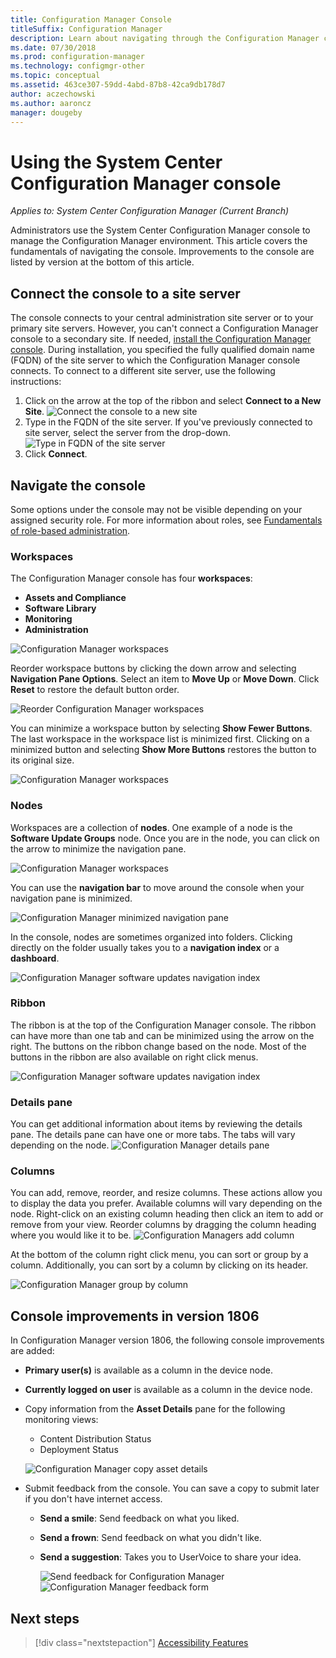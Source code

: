 ```yaml
---
title: Configuration Manager Console
titleSuffix: Configuration Manager
description: Learn about navigating through the Configuration Manager console.
ms.date: 07/30/2018
ms.prod: configuration-manager
ms.technology: configmgr-other
ms.topic: conceptual
ms.assetid: 463ce307-59dd-4abd-87b8-42ca9db178d7
author: aczechowski
ms.author: aaroncz
manager: dougeby
---
```


# Using the System Center Configuration Manager console

*Applies to: System Center Configuration Manager (Current Branch)*

Administrators use the System Center Configuration Manager console to manage the Configuration Manager environment. This article covers the fundamentals of navigating the console. Improvements to the console are listed by version at the bottom of this article. 

## Connect the console to a site server
The console connects to your central administration site server or to your primary site servers. However, you can't connect a Configuration Manager console to a secondary site. If needed, [install the Configuration Manager console](../deploy/install/install-consoles.md). During installation, you specified the fully qualified domain name (FQDN) of the site server to which the Configuration Manager console connects. To connect to a different site server, use the following instructions: 

1. Click on the arrow at the top of the ribbon and select **Connect to a New Site**.
    ![Connect the console to a new site](media/connect-to-a-new-site.png)
2. Type in the FQDN of the site server. If you've previously connected to site server, select the server from the drop-down.  
    ![Type in FQDN of the site server](media/site-server-fqdn.png)
3. Click **Connect**. 

## Navigate the console
Some options under the console may not be visible depending on your assigned security role. For more information about roles, see [Fundamentals of role-based administration](../../understand/fundamentals-of-role-based-administration.md). 

### Workspaces
The Configuration Manager console has four **workspaces**: 
   - **Assets and Compliance**
   - **Software Library**
   - **Monitoring**
   - **Administration**

 ![Configuration Manager workspaces](media/configuration-manager-workspaces.png)

Reorder workspace buttons by clicking the down arrow and selecting **Navigation Pane Options**. Select an item to **Move Up** or **Move Down**. Click **Reset** to restore the default button order. 

 ![Reorder Configuration Manager workspaces](media/navigation-pane-options.png)

You can minimize a workspace button by selecting **Show Fewer Buttons**. The last workspace in the workspace list is minimized first. Clicking on a minimized button and selecting **Show More Buttons** restores the button to its original size.  

![Configuration Manager workspaces](media/workspace-buttons.png)


### Nodes
Workspaces are a collection of **nodes**. One example of a node is the **Software Update Groups** node. Once you are in the node, you can click on the arrow to minimize the navigation pane. 

![Configuration Manager workspaces](media/software-update-groups-node.png)

You can use the **navigation bar** to move around the console when your navigation pane is minimized. 

![Configuration Manager minimized navigation pane](media/minimized-navigation-pane.png)

In the console, nodes are sometimes organized into folders. Clicking directly on the folder usually takes you to a **navigation index** or a **dashboard**.

![Configuration Manager software updates navigation index](media/software-updates-navigation-index.png)

### Ribbon 
The ribbon is at the top of the Configuration Manager console. The ribbon can have more than one tab and can be minimized using the arrow on the right. The buttons on the ribbon change based on the node. Most of the buttons in the ribbon are also available on right click menus. 
 
![Configuration Manager software updates navigation index](media/ribbon.png)

### Details pane
You can get additional information about items by reviewing the details pane. The details pane can have one or more tabs. The tabs will vary depending on the node. 
![Configuration Manager details pane](media/details-pane.png)

### Columns 
You can add, remove, reorder, and resize columns. These actions allow you to display the data you prefer. Available columns will vary depending on the node. Right-click on an existing column heading then click an item to add or remove from your view. Reorder columns by dragging the column heading where you would like it to be. 
![Configuration Managers add column](media/add-columns.png)

At the bottom of the column right click menu, you can sort or group by a column. Additionally, you can sort by a column by clicking on its header. 

![Configuration Manager group by column](media/column-group-by.png)

## Console improvements in version 1806
In Configuration Manager version 1806, the following console improvements are added:

- **Primary user(s)** is available as a column in the device node. <!--1357280-->
- **Currently logged on user** is available as a column in the device node.<!--1358202-->
- Copy information from the **Asset Details** pane for the following monitoring views: <!--1357856-->
    - Content Distribution Status
    - Deployment Status 

    ![Configuration Manager copy asset details](media/1810-deployment-status.PNG)

 - Submit feedback from the console. You can save a copy to submit later if you don't have internet access. <!--1357542-->
   
    - **Send a smile**: Send feedback on what you liked.
    - **Send a frown**: Send feedback on what you didn't like. 
    - **Send a suggestion**: Takes you to UserVoice to share your idea. 
 
       ![Send feedback for Configuration Manager](media/1810-send-a-smile.PNG)
![Configuration Manager feedback form](media/1810-feedback-form.PNG)

## Next steps
> [!div class="nextstepaction"]
> [Accessibility Features](/sccm/core/understand/accessibility-features.md)

